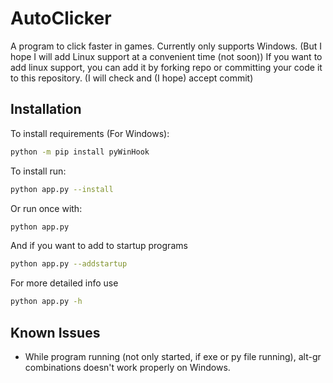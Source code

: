# AutoClicker
A program to click faster in games.
Currently only supports Windows. (But I hope I will add Linux support at a convenient time (not soon))
If you want to add linux support, you can add it by forking repo or committing your code it to this repository. (I will check and (I hope) accept commit)

## Installation
To install requirements (For Windows):
```bash
python -m pip install pyWinHook
```
To install run:
```bash
python app.py --install
```
Or run once with:
```bash
python app.py
```
And if you want to add to startup programs
```bash
python app.py --addstartup
```

For more detailed info use
```bash
python app.py -h
```

## Known Issues
- While program running (not only started, if exe or py file running), alt-gr combinations doesn't work properly on Windows.